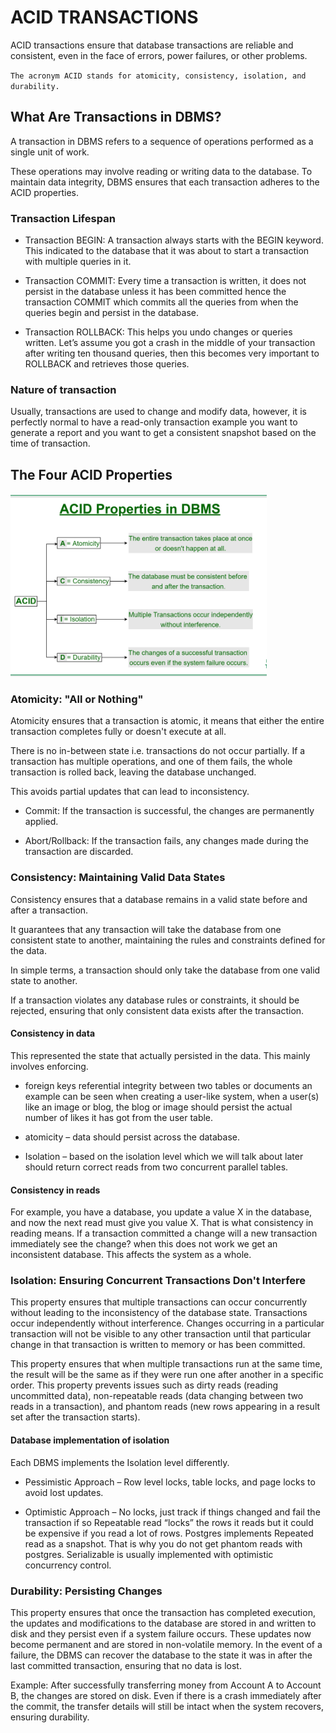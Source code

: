 # ACID TRANSACTIONS
ACID transactions ensure that database transactions are reliable and consistent, even in the face of errors, power failures, or other problems. 

`The acronym ACID stands for atomicity, consistency, isolation, and durability.`

## What Are Transactions in DBMS?
A transaction in DBMS refers to a sequence of operations performed as a single unit of work. 

These operations may involve reading or writing data to the database. To maintain data integrity, DBMS ensures that each transaction adheres to the ACID properties.

### Transaction Lifespan
* Transaction BEGIN: A transaction always starts with the BEGIN keyword. This indicated to the database that it was about to start a transaction with multiple queries in it.

* Transaction COMMIT: Every time a transaction is written, it does not persist in the database unless it has been committed hence the transaction COMMIT which commits all the queries from when the queries begin and persist in the database.

* Transaction ROLLBACK: This helps you undo changes or queries written. Let’s assume you got a crash in the middle of your transaction after writing ten thousand queries, then this becomes very important to ROLLBACK and retrieves those queries.

### Nature of transaction
Usually, transactions are used to change and modify data, however, it is perfectly normal to have a read-only transaction example you want to generate a report and you want to get a consistent snapshot based on the time of transaction.

## The Four ACID Properties
![alt text](image-1.png)

### Atomicity: "All or Nothing"
Atomicity ensures that a transaction is atomic, it means that either the entire transaction completes fully or doesn't execute at all. 

There is no in-between state i.e. transactions do not occur partially. If a transaction has multiple operations, and one of them fails, the whole transaction is rolled back, leaving the database unchanged. 

This avoids partial updates that can lead to inconsistency.

* Commit: If the transaction is successful, the changes are permanently applied.

* Abort/Rollback: If the transaction fails, any changes made during the transaction are discarded.

### Consistency: Maintaining Valid Data States
Consistency ensures that a database remains in a valid state before and after a transaction. 

It guarantees that any transaction will take the database from one consistent state to another, maintaining the rules and constraints defined for the data. 

In simple terms, a transaction should only take the database from one valid state to another. 

If a transaction violates any database rules or constraints, it should be rejected, ensuring that only consistent data exists after the transaction.

#### Consistency in data
This represented the state that actually persisted in the data. This mainly involves enforcing.

* foreign keys referential integrity between two tables or documents an example can be seen when creating a user-like system, when a user(s) like an image or blog, the blog or image should persist the actual number of likes it has got from the user table.

* atomicity – data should persist across the database.

* Isolation – based on the isolation level which we will talk about later should return correct reads from two concurrent parallel tables.

#### Consistency in reads
For example, you have a database, you update a value X in the database, and now the next read must give you value X. That is what consistency in reading means. If a transaction committed a change will a new transaction immediately see the change? when this does not work we get an inconsistent database. This affects the system as a whole. 

### Isolation: Ensuring Concurrent Transactions Don't Interfere
This property ensures that multiple transactions can occur concurrently without leading to the inconsistency of the database state. Transactions occur independently without interference. Changes occurring in a particular transaction will not be visible to any other transaction until that particular change in that transaction is written to memory or has been committed.

This property ensures that when multiple transactions run at the same time, the result will be the same as if they were run one after another in a specific order. This property prevents issues such as dirty reads (reading uncommitted data), non-repeatable reads (data changing between two reads in a transaction), and phantom reads (new rows appearing in a result set after the transaction starts).

#### Database implementation of isolation
Each DBMS implements the Isolation level differently.

* Pessimistic Approach – Row level locks, table locks, and page locks to avoid lost updates.

* Optimistic Approach – No locks, just track if things changed and fail the transaction if so
Repeatable read “locks” the rows it reads but it could be expensive if you read a lot of rows. Postgres implements Repeated read as a snapshot. That is why you do not get phantom reads with postgres.
Serializable is usually implemented with optimistic concurrency control.

### Durability: Persisting Changes
This property ensures that once the transaction has completed execution, the updates and modifications to the database are stored in and written to disk and they persist even if a system failure occurs. These updates now become permanent and are stored in non-volatile memory. In the event of a failure, the DBMS can recover the database to the state it was in after the last committed transaction, ensuring that no data is lost.

Example: After successfully transferring money from Account A to Account B, the changes are stored on disk. Even if there is a crash immediately after the commit, the transfer details will still be intact when the system recovers, ensuring durability.
